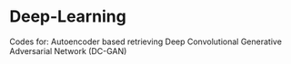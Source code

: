 # Deep-Learning
Codes for:
  Autoencoder based retrieving 
  Deep Convolutional Generative Adversarial Network (DC-GAN) 
